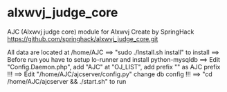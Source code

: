 # alxwvj_judge_core

AJC (Alxwvj judge core) module for Alxwvj
Create by SpringHack
https://github.com/springhack/alxwvj_judge_core.git

All data are located at /home/AJC
==> "sudo ./Install.sh install" to install
==> Before run you have to setup lo-runner and install python-mysqldb
==> Edit "Config.Daemon.php", add "AJC" at "OJ_LIST", add prefix "" as AJC prefix !!!
==> Edit "/home/AJC/ajcserver/config.py" change db config !!!
==> "cd /home/AJC/ajcserver && ./start.sh" to run
